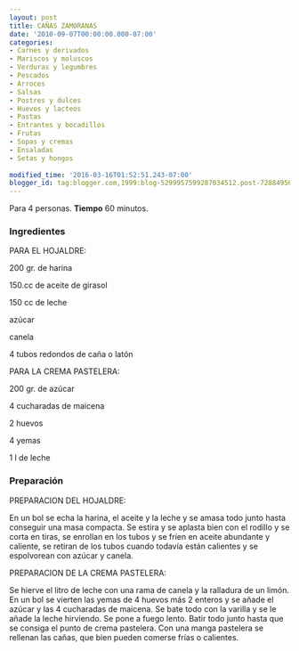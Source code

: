 ```yaml
---
layout: post
title: CAÑAS ZAMORANAS
date: '2010-09-07T00:00:00.000-07:00'
categories:
- Carnes y derivados
- Mariscos y moluscos
- Verduras y legumbres
- Pescados
- Arroces
- Salsas
- Postres y dulces
- Huevos y lacteos
- Pastas
- Entrantes y bocadillos
- Frutas
- Sopas y cremas
- Ensaladas
- Setas y hongos
 
modified_time: '2016-03-16T01:52:51.243-07:00'
blogger_id: tag:blogger.com,1999:blog-5299957599287034512.post-728849565431812507
---
```


Para 4 personas.
<b>Tiempo</b> 60 minutos.

<h3>Ingredientes</h3>

PARA EL HOJALDRE:

200 gr. de harina

150.cc de aceite de girasol

150 cc de leche

azúcar

canela

4 tubos redondos de caña o latón

PARA LA CREMA PASTELERA:

200 gr. de azúcar

4 cucharadas de maicena

2 huevos

4 yemas

1 l de leche

<h3>Preparación</h3>

PREPARACION DEL HOJALDRE:

En un bol se echa la harina, el aceite y la leche y se amasa todo junto hasta conseguir una masa compacta. Se estira y se aplasta bien con el rodillo y se corta en tiras, se enrollan en los tubos y se fríen en aceite abundante y caliente, se retiran de los tubos cuando todavía están calientes y se espolvorean con azúcar y canela.

PREPARACION DE LA CREMA PASTELERA:

Se hierve el litro de leche con una rama de canela y la ralladura de un limón. En un bol se vierten las yemas de 4 huevos más 2 enteros y se añade el azúcar y las 4 cucharadas de maicena. Se bate todo con la varilla y se le añade la leche hirviendo. Se pone a fuego lento. Batir todo junto hasta que se consiga el punto de crema pastelera. Con una manga pastelera se rellenan las cañas, que bien pueden comerse frías o calientes.

